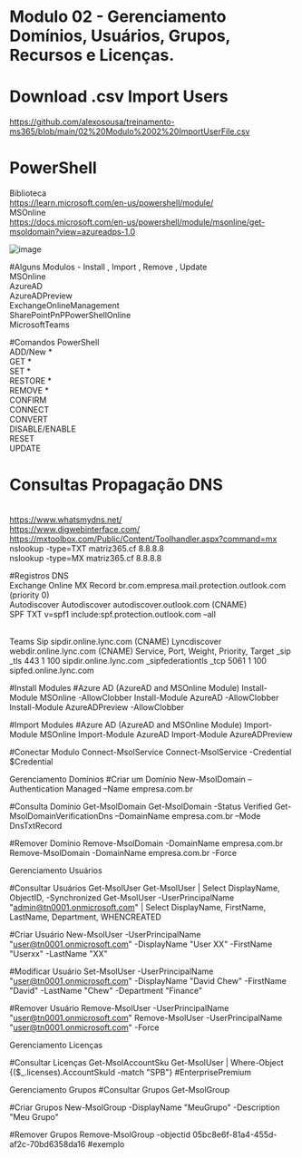 # Modulo 02 - Gerenciamento Domínios, Usuários, Grupos, Recursos e Licenças.

# Download .csv Import Users
https://github.com/alexosousa/treinamento-ms365/blob/main/02%20Modulo%2002%20ImportUserFile.csv

# PowerShell
Biblioteca<br>
https://learn.microsoft.com/en-us/powershell/module/
<br>MSOnline<br>
https://docs.microsoft.com/en-us/powershell/module/msonline/get-msoldomain?view=azureadps-1.0

![image](https://user-images.githubusercontent.com/49683486/172762015-17351d13-8341-4cb3-bdb7-19afabce3555.png)

#Alguns Modulos - Install , Import , Remove , Update
<br>MSOnline
<br>AzureAD
<br>AzureADPreview
<br>ExchangeOnlineManagement
<br>SharePointPnPPowerShellOnline
<br>MicrosoftTeams 

#Comandos PowerShell
<br>ADD/New *
<br>GET *
<br>SET *
<br>RESTORE *
<br>REMOVE *
<br>CONFIRM
<br>CONNECT
<br>CONVERT
<br>DISABLE/ENABLE
<br>RESET
<br>UPDATE

# Consultas Propagação DNS
<br>https://www.whatsmydns.net/
<br>https://www.digwebinterface.com/
<br>https://mxtoolbox.com/Public/Content/Toolhandler.aspx?command=mx
<br>nslookup -type=TXT matriz365.cf 8.8.8.8
<br>nslookup -type=MX matriz365.cf 8.8.8.8

#Registros DNS
<br>Exchange Online
MX Record br.com.empresa.mail.protection.outlook.com (priority 0)
<br>Autodiscover
Autodiscover autodiscover.outlook.com (CNAME)
<br>SPF
TXT v=spf1 include:spf.protection.outlook.com –all

<br>Teams
Sip sipdir.online.lync.com (CNAME)
Lyncdiscover webdir.online.lync.com (CNAME)
Service, Port, Weight, Priority, Target
_sip _tls 443 1 100 sipdir.online.lync.com
_sipfederationtls _tcp 5061 1 100 sipfed.online.lync.com

#Install Modules
#Azure AD (AzureAD and MSOnline Module)
Install-Module MSOnline -AllowClobber
Install-Module AzureAD -AllowClobber
Install-Module AzureADPreview -AllowClobber

#Import Modules
#Azure AD (AzureAD and MSOnline Module)
Import-Module MSOnline
Import-Module AzureAD
Import-Module AzureADPreview

#Conectar Modulo
Connect-MsolService 
Connect-MsolService -Credential $Credential 

Gerenciamento Domínios
#Criar um Domínio
New-MsolDomain –Authentication Managed –Name empresa.com.br

#Consulta Domínio
Get-MsolDomain
Get-MsolDomain -Status Verified
Get-MsolDomainVerificationDns –DomainName empresa.com.br –Mode DnsTxtRecord

#Remover Domínio
Remove-MsolDomain -DomainName empresa.com.br
Remove-MsolDomain -DomainName empresa.com.br -Force

Gerenciamento Usuários

#Consultar Usuários
Get-MsolUser 
Get-MsolUser | Select DisplayName, ObjectID, -Synchronized
Get-MsolUser -UserPrincipalName "admin@tn0001.onmicrosoft.com" | Select DisplayName, FirstName, LastName, Department, WHENCREATED

#Criar Usuário
New-MsolUser -UserPrincipalName "user@tn0001.onmicrosoft.com" -DisplayName "User XX" -FirstName "Userxx" -LastName "XX"

#Modificar Usuário
Set-MsolUser -UserPrincipalName "user@tn0001.onmicrosoft.com" -DisplayName "David Chew" -FirstName "David" -LastName "Chew" -Department "Finance"

#Remover Usuário
Remove-MsolUser -UserPrincipalName "user@tn0001.onmicrosoft.com"
Remove-MsolUser -UserPrincipalName "user@tn0001.onmicrosoft.com" -Force

Gerenciamento Licenças

#Consultar Licenças
Get-MsolAccountSku
Get-MsolUser | Where-Object {($_.licenses).AccountSkuId -match "SPB"} #EnterprisePremium

Gerenciamento Grupos
#Consultar Grupos
Get-MsolGroup

#Criar Grupos
New-MsolGroup -DisplayName "MeuGrupo" -Description "Meu Grupo"

#Remover Grupos 
Remove-MsolGroup -objectid 05bc8e6f-81a4-455d-af2c-70bd6358da16 #exemplo
